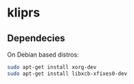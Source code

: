 # kliprs

## Dependecies

On Debian based distros:

```bash
sudo apt-get install xorg-dev
sudo apt-get install libxcb-xfixes0-dev
```
